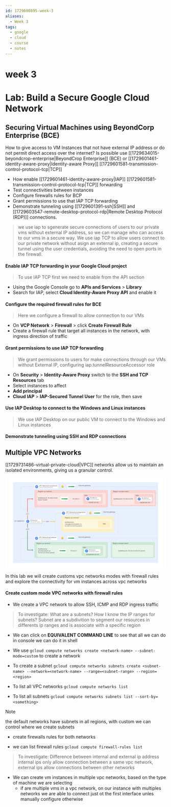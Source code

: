 ```yaml
---
id: 1729600895-week-3
aliases:
  - Week 3
tags:
  - google
  - cloud
  - course
  - notes
---
```


# week 3

# Lab: Build a Secure Google Cloud Network

## Securing Virtual Machines using BeyondCorp Enterprise (BCE)

How to give access to VM Instances that not have external IP address or do not permit direct access over the internet?
Is possible use [[1729634015-beyondcrop-enterprise|BeyondCrop Enterprise]] (BCE) or [[1729601461-identity-aware-proxy|Identity-aware Proxy]] [[1729601581-transmission-control-protocol-tcp|TCP]]

- How enable [[1729601461-identity-aware-proxy|IAP]] [[1729601581-transmission-control-protocol-tcp|TCP]] forwarding
- Test connectivities between instances
- Configure firewalls rules for BCP
- Grant permissions to use that IAP TCP forwarding
- Demonstrate tunneling using [[1729601391-ssh|SSH]] and [[1729603547-remote-desktop-protocol-rdp|Remote Desktop Protocol (RDP)]] connections.

> we use iap to sgenerate secure connections of users to our private vms without external IP address, so we can manage who can access to our vms in a secure way.
> We use iap TCP to allow users connect to our private network without asign an external ip, creating a secure tunnel using the user credentials, avoiding the need to open ports in the firewall.

#### Enable IAP TCP forwarding in your Google Cloud project

> To use IAP TCP first we need to enable from the API section

- Using the Google Console go to **APIs and Services** > **Library**
- Search for IAP, select **Cloud Identity-Aware Proxy API** and enable it

#### Configure the required firewall rules for BCE

> Here we configure a firewall to allow connection to our VMs

- On **VCP Network** > **Firewall** > click **Create Firewall Rule**
- Create a firewall rule that target all instances in the network, with ingress direction of traffic

#### Grant permissions to use IAP TCP forwarding

> We grant permissions to users for make connections through our VMs without External IP, configuring iap.tunnelResourceAccessor role

- On **Security** > **Identity-Aware Proxy** switch to the **SSH and TCP Resources** tab
- Select instances to affect
- **Add principal**
- **Cloud IAP** > **IAP-Secured Tunnel User** for the role, then save

#### Use IAP Desktop to connect to the Windows and Linux instances

> We use IAP Desktop on our public VM to connect to the Windows and Linux instances

#### Demonstrate tunneling using SSH and RDP connections

## Multiple VPC Networks

[[1729731486-virtual-private-cloud|VPC]] networks allow us to maintain an isolated environments, giving us a granular control.

![network diagram](/files/multiple-vpc.png)

In this lab we will create customs vpc networks modes with firewall rules and explore the connectivity for vm instances across vpc networks

#### Create custom mode VPC networks with firewall rules

- We create a VPC network to allow SSH, ICMP and RDP ingress traffic

> To investigate: What are a subnets? How I know the IP ranges for subnets?
> Subnet are a subdivition to segment our resources in differents ip ranges and is associate with a specific region

- We can click on **EQUIVALENT COMMAND LINE** to see that all we can do in console we can do it in shell

- We use `gcloud compute networks create <network-name> --subnet-mode=custom` to create a network
- To create a subnet `gcloud compute networks subnets create <subnet-name> --network=<network-name> --range=<subnet-range> --region=<region>`

- To list all VPC networks `gcloud compute networks list`
- To list all subnets `gcloud compute networks subnets list --sort-by=<something>`

> [!NOTE]
> the default networks have subnets in all regions, with custom we can control where we create subnets

- create firewalls rules for both networks

- we can list firewall rules `gcloud compute firewall-rules list`

> To investigate: Difference between internal and external ip address
> internal ips only allow connection between a same vpc network, external ips allow connections between other networks

- We can create vm instances in multiple vpc networks, based on the type of machine we are selecting
  - if are multiple vms in a vpc network, on our instance with multiples networks we are able to connect just ot the first interface unles manually configure otherwise
